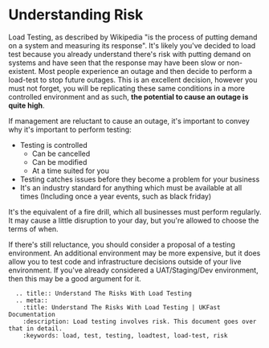 # Understanding Risk

Load Testing, as described by Wikipedia "is the process of putting demand on
a system and measuring its response". It's likely you've decided to load test
because you already understand there's risk with putting demand on systems and
have seen that the response may have been slow or non-existent. Most people experience
an outage and then decide to perform a load-test to stop future outages. This is
an excellent decision, however you must not forget, you will be replicating these
same conditions in a more controlled environment and as such, **the potential
to cause an outage is quite high**.

If management are reluctant to cause an outage, it's important to convey why
it's important to perform testing:

- Testing is controlled
  - Can be cancelled
  - Can be modified
  - At a time suited for you
- Testing catches issues before they become a problem for your business
- It's an industry standard for anything which must be available at all times (Including
once a year events, such as black friday)

It's the equivalent of a fire drill, which all businesses must perform regularly.
It may cause a little disruption to your day, but you're allowed to choose the terms
of when.

If there's still reluctance, you should consider a proposal of a testing environment.
An additional environment may be more expensive, but it does allow you to test
code and infrastructure decisions outside of your live environment. If you've already
considered a UAT/Staging/Dev environment, then this may be a good argument for it.


```eval_rst
  .. title:: Understand The Risks With Load Testing
  .. meta::
    :title: Understand The Risks With Load Testing | UKFast Documentation
    :description: Load testing involves risk. This document goes over that in detail.
    :keywords: load, test, testing, loadtest, load-test, risk
```
